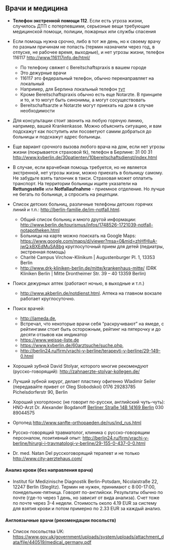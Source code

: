 ## Врачи и медицина
- **Телефон экстренной помощи 112**. Если есть угроза жизни, случилось ДТП с потерпевшими, серьезные вещи требующие медицинской помощи, полиции, пожарных или службы спасения
- Если помощь нужна срочно, либо в тот же день, но к своему врачу по разным причинам не попасть (термин назначили через год, в отпуске, не рабочее время, выходные), и нет угрозы жизни, телефон 116117 http://www.116117info.de/html/ 
  - По телефону свяжет с Bereitschaftspraxis в вашем городе
  - Это дежурные врачи
  - 116117 это федеральный телефон, обычно перенаправляет на локальный
  - Например, для Берлина локальный телефон [тут](https://www.kvberlin.de/30patienten/10bereitschaftsdienst/)
  - Кроме Bereitschaftspraxis обычно есть еще Notarzte. В принципе и то, и то могут быть синонимы, а могут сосуществовать
  - Bereitschaftsarzte и Notarzte могут приехать на дом в случае необходимости

- Для консультации стоит звонить на любую горячую линию, например, вашей Krankenkasse. Можно объяснить ситуацию, и вам подскажут как поступить или посоветуют самим добраться до больницы и подскажут адрес больницы.

- Еще вариант срочного вызова любого врача на дом, если нет угрозы жизни (покрывается страховой tk), телефон в Берлине: 31 00 31 http://www.kvberlin.de/30patienten/10bereitschaftsdienst/index.html

- В случае, если врачебная помощь требуется, но не является экстренной, нет угрозы жизни, можно приехать в больницу самому. Не забудьте взять талончик в такси. Страховая может оплатить транспорт. На территории больницы ищите указатели на **Rettungsstelle** или **Notfallaufnahme** - приемное отделение. Но лучше не бегать по больнице, а спросить на рецепции. 

- Список детских больниц, различные телефоны детских горячих линий и т.п.: http://berlin-familie.de/im-notfall.html. 
  - Общий список больниц и много другой информации: http://www.berlin.de/tourismus/infos/1748526-1721039-notfall-notapotheken.html
  - Больницы на карте можно поискать на Google Maps: https://www.google.com/maps/d/viewer?msa=0&mid=zhHfHluA-jwQ.kBXEdMuSA8bg круглосуточный прием для детей (педиатры, экстренная помощь) 
  - Charité Campus Virchow-Klinikum | Augustenburger Pl. 1, 13353 Berlin
  - http://www.drk-kliniken-berlin.de/mitte/krankenhaus-mitte/ (DRK Kliniken Berlin | Mitte Drontheimer Str. 39 – 40 13359 Berlin)

- Поиск дежурных аптек (работают ночью, в выходные и т.п.) 
  - http://www.akberlin.de/notdienst.html. Аптека на главном вокзале работает круглосуточно.

- Поиск врачей: 
  - http://jameda.de, 
  - Встречал, что некоторые врачи себя “раскручивают” на ямеде, с рейтингами стоит быть осторожным, рейтинг на пятерочку и до десяти отзывов как индикатор
  - https://www.weisse-liste.de
  - https://www.kvberlin.de/60arztsuche/suche.php,
  - http://berlin24.ru/firm/vrachi-v-berline/terapevti-v-berline/29-149-0.html

- Хороший зубной David Stolyar, которого многие рекомендуют (русско-говорящий): http://zahnaerzte-stolyar-kollegen.de/
- Лучший зубной хирург, делает пластику офигенно Wladimir Seiler (передавайте привет от Oleg Slobodskoi) 0176 29283785 Pichelsdorferstr 90, Berlin

- Хороший ухогорлонос (не говорит по-русски, английский чуть-чуть): 
HNO-Arzt Dr. Alexander Bogdanoff
[Berliner Straße 14B 14169 Berlin](https://www.google.com/maps/place/HNO-Arzt+Dr.+Alexander+Bogdanoff/data=!4m2!3m1!1s0x47a85a36b256758b:0x21307b2398120d1d?gl=DE&hl=ru)
030 89044575

- Ортопед http://www.sanfte-orthopaeden.de/rus/ind_rus.html
- Русско-говорящий травматолог, клиника с русско-говорящим персоналом, позитивный опыт: http://berlin24.ru/firm/vrachi-v-berline/hirurgi-i-travmatologi-v-berline/29-155-0-437-0-0.html
- Dr. med. Natan Del русскоговорящий терапевт и не только http://www.city-aerztehaus.com/

#### Анализ крови (без направления врача)
  -  Institut für Medizinische Diagnostik Berlin-Potsdam, Nicolaistraße 22, 12247 Berlin (Steglitz). Термин не нужен, принимают с 8:00-17:00, понедельник-пятница. Говорят по-английски. Результаты обычно по почте (где-то через 1 день, но зависит от вида анализа). Счет тоже по почте через 3-4 недели. Стоимость около 4.19 EUR за систему для взятия крови и потом примерно по 2.33 EUR за каждый анализ.

#### Англоязычные врачи (рекомендации посольств)
  - Список посольства UK: https://www.gov.uk/government/uploads/system/uploads/attachment_data/file/440519/medical_germany.pdf
